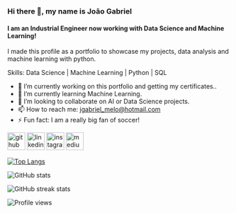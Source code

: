 ### Hi there 👋, my name is João Gabriel
#### I am an Industrial Engineer now working with Data Science and Machine Learning!
I made this profile as a portfolio to showcase my projects, data analysis and machine learning with python.

Skills: Data Science | Machine Learning | Python | SQL

- 🔭 I’m currently working on this portfolio and getting my certificates.. 
- 🌱 I’m currently learning Machine Learning. 
- 👯 I’m looking to collaborate on AI or Data Science projects. 
- 📫 How to reach me: jgabriel_melo@hotmail.com 
- ⚡ Fun fact: I am a really big fan of soccer! 


[<img src='https://cdn.jsdelivr.net/npm/simple-icons@3.0.1/icons/github.svg' alt='github' height='40'>](https://github.com/jgabrielmelo)  [<img src='https://cdn.jsdelivr.net/npm/simple-icons@3.0.1/icons/linkedin.svg' alt='linkedin' height='40'>](https://www.linkedin.com/in/jgabrielmelo/)  [<img src='https://cdn.jsdelivr.net/npm/simple-icons@3.0.1/icons/instagram.svg' alt='instagram' height='40'>](https://www.instagram.com/jgabrielmelo/)  [<img src='https://cdn.jsdelivr.net/npm/simple-icons@3.0.1/icons/medium.svg' alt='medium' height='40'>](https://medium.com/@jgabrielmelo)  

[![Top Langs](https://github-readme-stats.vercel.app/api/top-langs/?username=jgabrielmelo)](https://github.com/anuraghazra/github-readme-stats)

![GitHub stats](https://github-readme-stats.vercel.app/api?username=jgabrielmelo&show_icons=true)  

![GitHub streak stats](https://github-readme-streak-stats.herokuapp.com/?user=jgabrielmelo)  

![Profile views](https://gpvc.arturio.dev/jgabrielmelo)  
